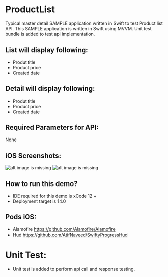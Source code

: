 # ProductList

Typical master detail SAMPLE application written in Swift to test Product list API.
This SAMPLE application is written in Swift using MVVM. 
Unit test bundle is added to test api implementation.

## List will display following:
- Produt title
- Product price
- Created date

## Detail will display following:
- Produt title
- Product price
- Created date

## Required Parameters for API:
None

## iOS Screenshots:
![alt image is missing](https://res.cloudinary.com/atifcloud/image/upload/c_scale,h_763/v1636790861/1.06.27_uzsqim.png)
![alt image is missing](https://res.cloudinary.com/atifcloud/image/upload/c_scale,h_763/v1636790895/2.06.29_r61uiz.png)

## How to run this demo?
- IDE required for this demo is xCode 12 + 
- Deployment target is 14.0

## Pods iOS:
- Alamofire https://github.com/Alamofire/Alamofire
- Hud https://github.com/AtifNaveed/SwiftyProgressHud


# Unit Test:
- Unit test is added to perform api call and response testing.
